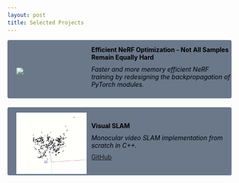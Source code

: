 ```yaml
---
layout: post
title: Selected Projects
---
```


<div style="margin-bottom: 20px;">

  <div style="display: flex; align-items: center; background-color: rgb(106, 120, 138); color: black; border-radius: 4px; overflow: hidden;">
    <div style="flex: 1;">
      <img src="/hsm_compressed.gif" style="max-height: 105pt; margin-top: 12px; margin-left: 20px;">
    </div>
    <div style="flex: 2; padding-left: 1px; padding-top: 12px; padding-bottom: 13px; margin-left: 30px;">
      <p style="margin: 1px 0;"><b>Efficient NeRF Optimization - Not All Samples Remain Equally Hard</b></p>
      <p style="margin: 10px 0;"><em>Faster and more memory efficient NeRF training by redesigning the backpropagation of PyTorch modules.</em></p>
    </div>
  </div>

</div>


<div style="margin-bottom: 20px;">

  <div style="display: flex; align-items: center; background-color: rgb(106, 120, 138); color: black; border-radius: 4px; overflow: hidden;">
    <div style="flex: 1;">
      <img src="/modeling.gif" style="max-height: 105pt; margin-top: 12px; margin-left: 20px;">
    </div>
    <div style="flex: 2; padding-left: 1px; padding-top: 12px; padding-bottom: 13px; margin-left: 30px;">
      <p style="margin: 1px 0;"><b>Visual SLAM</b></p>
      <p style="margin: 10px 0;"><em>Monocular video SLAM implementation from scratch in C++.</em></p>
      <p style="margin: -1px 0;"><a href="https://github.com/juuso-oskari/VisualSLAM" target="_blank">GitHub</a></p>
    </div>
  </div>

</div>





